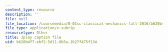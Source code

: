 ```yaml
---
content_type: resource
description: ''
file: null
file_location: /coursemedia/8-01sc-classical-mechanics-fall-2016/b620b4f7ebf25d118b5a1b27f475f134_RBaBEjzMr4E.vtt
file_type: application/x-subrip
resourcetype: Other
title: 3play caption file
uid: b620b4f7-ebf2-5d11-8b5a-1b27f475f134
---
```

